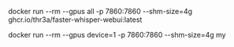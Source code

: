 docker run --rm --gpus all -p 7860:7860 --shm-size=4g ghcr.io/thr3a/faster-whisper-webui:latest


docker run --rm --gpus device=1 -p 7860:7860 --shm-size=4g my

